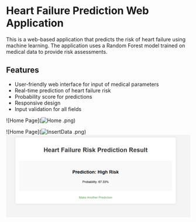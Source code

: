 # Heart Failure Prediction Web Application

This is a web-based application that predicts the risk of heart failure using machine learning. The application uses a Random Forest model trained on medical data to provide risk assessments.

## Features

- User-friendly web interface for input of medical parameters
- Real-time prediction of heart failure risk
- Probability score for predictions
- Responsive design
- Input validation for all fields


![Home Page](<img width="541" alt="Home" src="https://github.com/user-attachments/assets/09e4ad06-a0bd-41c6-9b7e-d20fb01694be" />
.png)

![Home Page](<img width="500" alt="InsertData" src="https://github.com/user-attachments/assets/03f930e9-2e98-49d8-871f-085d1c7b48c5" />
.png)
![Home Page](h6.png)


   
